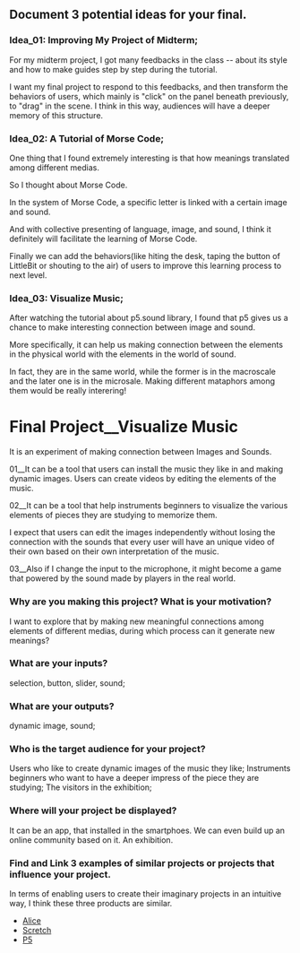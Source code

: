 
## Document 3 potential ideas for your final.

### Idea_01: Improving My Project of Midterm;
For my midterm project, I got many feedbacks in the class -- about its style and how to make guides step by step during the tutorial. 

I want my final project to respond to this feedbacks, and then transform the behaviors of users, which mainly is "click" on the panel beneath previously, to "drag" in the scene. I think in this way, audiences will have a deeper memory of this structure. 

### Idea_02: A Tutorial of Morse Code;

One thing that I found extremely interesting is that how meanings translated among different medias.

So I thought about Morse Code.

In the system of Morse Code, a specific letter is linked with a certain image and sound.

And with collective presenting of language, image, and sound, I think it definitely will facilitate the learning of Morse Code. 

Finally we can add the behaviors(like hiting the desk, taping the button of LittleBit or shouting to the air) of users to improve this learning process to next level.


### Idea_03: Visualize Music;

After watching the tutorial about p5.sound library, I found that p5 gives us a chance to make interesting connection between image and sound. 

More specifically, it can help us making connection between the elements in the physical world with the elements in the world of sound. 

In fact, they are in the same world, while the former is in the macroscale and the later one is in the microsale. Making different mataphors among them would be really interering! 



# Final Project__Visualize Music

It is an experiment of making connection between Images and Sounds.

01__It can be a tool that users can install the music they like in and making dynamic images. Users can create videos by editing the elements of the music. 

02__It can be a tool that help instruments beginners to visualize the various elements of pieces they are studying to memorize them.

I expect that users can edit the images independently without losing the connection with the sounds that every user will have an unique video of their own based on their own interpretation of the music.

03__Also if I change the input to the microphone, it might become a game that powered by the sound made by players in the real world.

### Why are you making this project? What is your motivation?
I want to explore that by making new meaningful connections among elements of different medias, during which process can it generate new meanings?

### What are your inputs?
selection, button, slider, sound;

### What are your outputs?
dynamic image, sound;

### Who is the target audience for your project?

Users who like to create dynamic images of the music they like;
Instruments beginners who want to have a deeper impress of the piece they are studying;
The visitors in the exhibition;

### Where will your project be displayed?
It can be an app, that installed in the smartphoes. We can even build up an online community based on it.
An exhibition. 

### Find and Link 3 examples of similar projects or projects that influence your project.

In terms of enabling users to create their imaginary projects in an intuitive way, I think these three products are similar.

* [Alice](https://www.alice.org/)
* [Scretch](https://scratch.mit.edu/)
* [P5](https://p5js.org/zh-Hans/)



